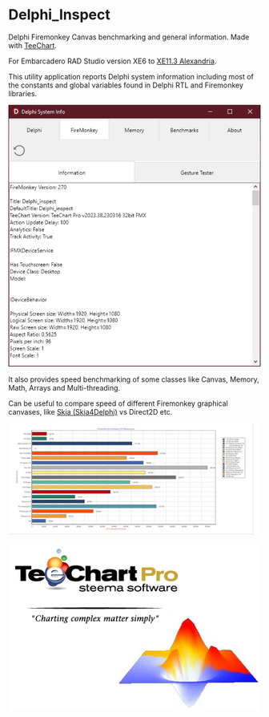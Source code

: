 # Delphi_Inspect
Delphi Firemonkey Canvas benchmarking and general information.  Made with [TeeChart](https://www.steema.com).

For Embarcadero RAD Studio version XE6 to [XE11.3 Alexandria](https://www.embarcadero.com/es/products/rad-studio/whats-new-in-11-alexandria).

This utility application reports Delphi system information including most of the constants and global variables found in Delphi RTL and Firemonkey libraries.

![Delphi Inspect System Information](https://github.com/Steema/Delphi_Inspect/blob/main/Images/Delphi_Inspect_Firemonkey_Info.png?raw=true)


It also provides speed benchmarking of some classes like Canvas, Memory, Math, Arrays and Multi-threading.

Can be useful to compare speed of different Firemonkey graphical canvases, like [Skia (Skia4Delphi)](https://skia4delphi.org) vs Direct2D etc.

![TeeChart Firemonkey Canvas Benchmark](https://github.com/Steema/Delphi_Inspect/blob/main/Images/TeeChart_Skia_Benchmark_Screenshot.png?raw=true)

[ ![TeeChart Pro](https://github.com/Steema/Delphi_Inspect/blob/main/Images/TeeChart_Pro_Banner.png?raw=true) ](https://www.steema.com)

